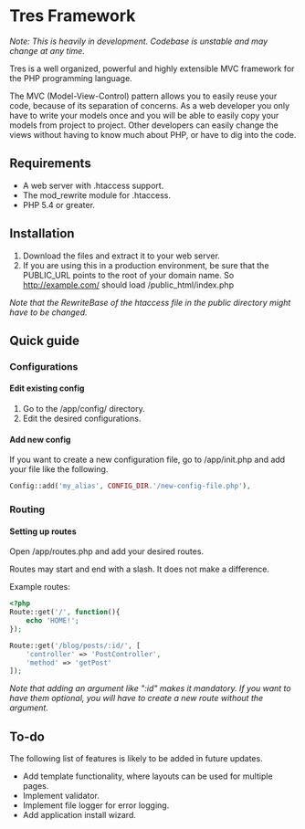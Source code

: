 # Tres Framework

*Note: This is heavily in development. Codebase is unstable and may change
at any time.*

Tres is a well organized, powerful and highly extensible MVC framework for the 
PHP programming language.

The MVC (Model-View-Control) pattern allows you to easily reuse your code, 
because of its separation of concerns. As a web developer you only have 
to write your models once and you will be able to easily copy your models from 
project to project. Other developers can easily change the views without 
having to know much about PHP, or have to dig into the code.


## Requirements
- A web server with .htaccess support.
- The mod_rewrite module for .htaccess.
- PHP 5.4 or greater.


## Installation
1. Download the files and extract it to your web server.
2. If you are using this in a production environment, be sure that the
   PUBLIC_URL points to the root of your domain name.
   So http://example.com/ should load /public_html/index.php


*Note that the RewriteBase of the htaccess file in the public directory might 
have to be changed.*


## Quick guide
### Configurations
#### Edit existing config
1. Go to the /app/config/ directory.
2. Edit the desired configurations.

#### Add new config
If you want to create a new configuration file, go to /app/init.php and 
add your file like the following.
```php
Config::add('my_alias', CONFIG_DIR.'/new-config-file.php'),
```

### Routing
#### Setting up routes
Open /app/routes.php and add your desired routes.

Routes may start and end with a slash. It does not make a difference.

Example routes:
```php
<?php
Route::get('/', function(){
    echo 'HOME!';
});

Route::get('/blog/posts/:id/', [
    'controller' => 'PostController',
    'method' => 'getPost'
]);
```
*Note that adding an argument like ":id" makes it mandatory. If you want to have 
them optional, you will have to create a new route without the argument.*

## To-do
The following list of features is likely to be added in future updates.

- Add template functionality, where layouts can be used for multiple pages.
- Implement validator.
- Implement file logger for error logging.
- Add application install wizard.

